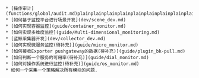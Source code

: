 
    * [操作审计](functions/global/audit.md)plainplainplainplainplainplainplainplainplainplainplainplainplainplainplainplainplain
    * [如何基于监控平台进行场景开发](dev/scene_dev.md)
    * [如何实现容器监控](guide/container_monitor.md)
    * [如何实现多维度监控](guide/Multi-dimensional_monitoring.md)
    * [蓝鲸采集器开发](dev/collector_dev.md)
    * [如何实现微服务监控(待补充)](guide/micro_monitor.md)
    * [如何接收Exporter pushgateway的数据(待补充)](guide/plugin_bk-pull.md)
    * [如何判断一个服务的可用率(待补充)](guide/dial_monitor.md)
    * [如何对操作系统进行监控(待补充)](guide/os_monitor.md)
    * 如何一个采集一个策略解决所有模块的问题.


